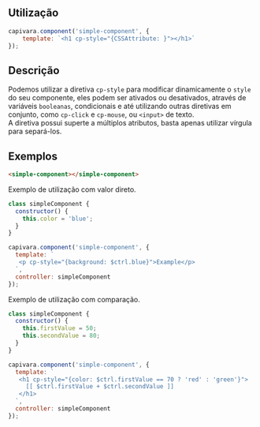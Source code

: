 ## Utilização
```js
capivara.component('simple-component', {
    template: `<h1 cp-style="{CSSAttribute: }"></h1>`
});
```
## Descrição

Podemos utilizar a diretiva `cp-style` para modificar dinamicamente o `style` do seu componente, eles podem ser ativados ou desativados, através de variáveis `booleanas`, condicionais e até utilizando outras diretivas em conjunto, como `cp-click` e `cp-mouse`, ou `<input>` de texto.<br>
A diretiva possui superte a múltiplos atributos, basta apenas utilizar vírgula para separá-los.

## Exemplos

```HTML
<simple-component></simple-component>
```

Exemplo de utilização com valor direto.

```js
class simpleComponent {
  constructor() {
    this.color = 'blue';
  }
}

capivara.component('simple-component', {
  template: `
   <p cp-style="{background: $ctrl.blue}">Example</p>
  `,
  controller: simpleComponent
});
```

Exemplo de utilização com comparação.

```js
class simpleComponent {
  constructor() {
    this.firstValue = 50;
    this.secondValue = 80;
  }
}

capivara.component('simple-component', {
  template: `
   <h1 cp-style="{color: $ctrl.firstValue == 70 ? 'red' : 'green'}"> 
     [[ $ctrl.firstValue + $ctrl.secondValue ]] 
   </h1>
  `,
  controller: simpleComponent
});
```
